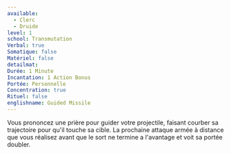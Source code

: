 ```yaml
---
available:
  - Clerc
  - Druide
level: 1
school: Transmutation
Verbal: true
Somatique: false
Matériel: false
detailmat: 
Durée: 1 Minute
Incantation: 1 Action Bonus
Portée: Personnelle
Concentration: true
Rituel: false
englishname: Guided Missile
---
```

Vous prononcez une prière pour guider votre projectile, faisant courber sa trajectoire pour qu'il touche sa cible. La prochaine attaque armée à distance que vous réalisez avant que le sort ne termine a l'avantage et voit sa portée doubler.
